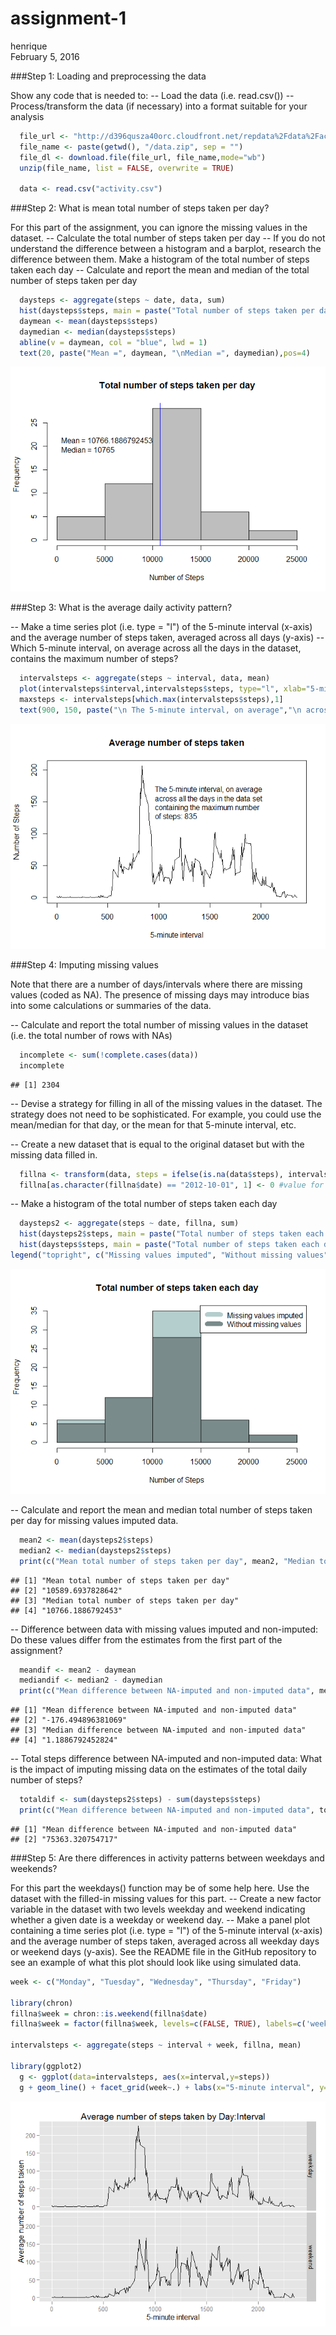 # assignment-1
henrique  
February 5, 2016  

###Step 1: Loading and preprocessing the data

Show any code that is needed to:
-- Load the data (i.e. read.csv())
-- Process/transform the data (if necessary) into a format suitable for your analysis


```r
  file_url <- "http://d396qusza40orc.cloudfront.net/repdata%2Fdata%2Factivity.zip"
  file_name <- paste(getwd(), "/data.zip", sep = "")
  file_dl <- download.file(file_url, file_name,mode="wb")
  unzip(file_name, list = FALSE, overwrite = TRUE)

  data <- read.csv("activity.csv")
```


###Step 2: What is mean total number of steps taken per day?

For this part of the assignment, you can ignore the missing values in the dataset.
-- Calculate the total number of steps taken per day
-- If you do not understand the difference between a histogram and a barplot, research the difference between them. Make a histogram of the total number of steps taken each day
-- Calculate and report the mean and median of the total number of steps taken per day


```r
  daysteps <- aggregate(steps ~ date, data, sum)
  hist(daysteps$steps, main = paste("Total number of steps taken per day"), col="gray", xlab="Number of Steps")
  daymean <- mean(daysteps$steps)
  daymedian <- median(daysteps$steps)
  abline(v = daymean, col = "blue", lwd = 1)
  text(20, paste("Mean =", daymean, "\nMedian =", daymedian),pos=4)
```

![](PA1_template_files/figure-html/unnamed-chunk-2-1.png) 


###Step 3: What is the average daily activity pattern?

-- Make a time series plot (i.e. type = "l") of the 5-minute interval (x-axis) and the average number of steps taken, averaged across all days (y-axis)
-- Which 5-minute interval, on average across all the days in the dataset, contains the maximum number of steps?


```r
  intervalsteps <- aggregate(steps ~ interval, data, mean)
  plot(intervalsteps$interval,intervalsteps$steps, type="l", xlab="5-minute interval", ylab="Number of Steps",main="Average number of steps taken")
  maxsteps <- intervalsteps[which.max(intervalsteps$steps),1]
  text(900, 150, paste("\n The 5-minute interval, on average","\n across all the days in the data set", "\n containing the maximum number", "\n of steps:", maxsteps),pos=4)
```

![](PA1_template_files/figure-html/unnamed-chunk-3-1.png) 


###Step 4: Imputing missing values

Note that there are a number of days/intervals where there are missing values (coded as NA). The presence of missing days may introduce bias into some calculations or summaries of the data.

-- Calculate and report the total number of missing values in the dataset (i.e. the total number of rows with NAs)

```r
  incomplete <- sum(!complete.cases(data))
  incomplete
```

```
## [1] 2304
```

-- Devise a strategy for filling in all of the missing values in the dataset. The strategy does not need to be sophisticated. For example, you could use the mean/median for that day, or the mean for that 5-minute interval, etc.

-- Create a new dataset that is equal to the original dataset but with the missing data filled in.

```r
  fillna <- transform(data, steps = ifelse(is.na(data$steps), intervalsteps$steps[match(data$interval, intervalsteps$interval)], data$steps))
  fillna[as.character(fillna$date) == "2012-10-01", 1] <- 0 #value for this day, since all were NAs
```

-- Make a histogram of the total number of steps taken each day


```r
  daysteps2 <- aggregate(steps ~ date, fillna, sum)
  hist(daysteps2$steps, main = paste("Total number of steps taken each day"), col="lightcyan3", xlab="Number of Steps")
  hist(daysteps$steps, main = paste("Total number of steps taken each day"), col="lightcyan4", xlab="Number of Steps", add=T)
legend("topright", c("Missing values imputed", "Without missing values"), col=c("lightcyan3", "lightcyan4"), lwd=10)
```

![](PA1_template_files/figure-html/unnamed-chunk-6-1.png) 

-- Calculate and report the mean and median total number of steps taken per day for missing values imputed data.


```r
  mean2 <- mean(daysteps2$steps)
  median2 <- median(daysteps2$steps)
  print(c("Mean total number of steps taken per day", mean2, "Median total number of steps taken per day", median2))
```

```
## [1] "Mean total number of steps taken per day"  
## [2] "10589.6937828642"                          
## [3] "Median total number of steps taken per day"
## [4] "10766.1886792453"
```

-- Difference between data with missing values imputed and non-imputed: Do these values differ from the estimates from the first part of the assignment?


```r
  meandif <- mean2 - daymean
  mediandif <- median2 - daymedian
  print(c("Mean difference between NA-imputed and non-imputed data", meandif, "Median difference between NA-imputed and non-imputed data", mediandif))
```

```
## [1] "Mean difference between NA-imputed and non-imputed data"  
## [2] "-176.494896381069"                                        
## [3] "Median difference between NA-imputed and non-imputed data"
## [4] "1.1886792452824"
```

-- Total steps difference between NA-imputed and non-imputed data: What is the impact of imputing missing data on the estimates of the total daily number of steps?


```r
  totaldif <- sum(daysteps2$steps) - sum(daysteps$steps)
  print(c("Mean difference between NA-imputed and non-imputed data", totaldif))
```

```
## [1] "Mean difference between NA-imputed and non-imputed data"
## [2] "75363.320754717"
```

###Step 5: Are there differences in activity patterns between weekdays and weekends?

For this part the weekdays() function may be of some help here. Use the dataset with the filled-in missing values for this part.
-- Create a new factor variable in the dataset with two levels weekday and weekend indicating whether a given date is a weekday or weekend day.
-- Make a panel plot containing a time series plot (i.e. type = "l") of the 5-minute interval (x-axis) and the average number of steps taken, averaged across all weekday days or weekend days (y-axis). See the README file in the GitHub repository to see an example of what this plot should look like using simulated data.


```r
week <- c("Monday", "Tuesday", "Wednesday", "Thursday", "Friday")

library(chron)
fillna$week = chron::is.weekend(fillna$date)
fillna$week = factor(fillna$week, levels=c(FALSE, TRUE), labels=c('weekday', 'weekend'))

intervalsteps <- aggregate(steps ~ interval + week, fillna, mean)

library(ggplot2)
  g <- ggplot(data=intervalsteps, aes(x=interval,y=steps))
  g + geom_line() + facet_grid(week~.) + labs(x="5-minute interval", y="Average number of steps taken",title="Average number of steps taken by Day:Interval")
```

![](PA1_template_files/figure-html/unnamed-chunk-10-1.png) 
  
